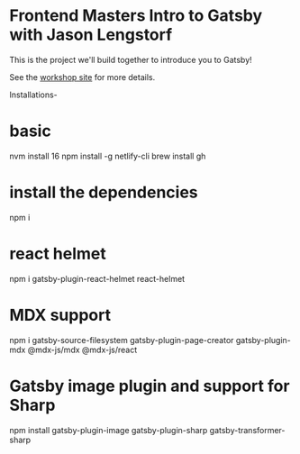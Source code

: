 # Frontend Masters Intro to Gatsby with Jason Lengstorf

This is the project we'll build together to introduce you to Gatsby!

See the [workshop site](https://frontendmasters.learnwithjason.dev/intro-to-gatsby/) for more details.

Installations- 

# basic
nvm install 16
npm install -g netlify-cli
brew install gh


# install the dependencies
npm i

# react helmet
npm i gatsby-plugin-react-helmet react-helmet

# MDX support
npm i gatsby-source-filesystem gatsby-plugin-page-creator gatsby-plugin-mdx @mdx-js/mdx @mdx-js/react

# Gatsby image plugin and support for Sharp
npm install gatsby-plugin-image gatsby-plugin-sharp gatsby-transformer-sharp